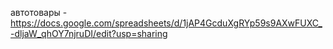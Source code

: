 автотовары - https://docs.google.com/spreadsheets/d/1jAP4GcduXgRYp59s9AXwFUXC_-dljaW_qhOY7njruDI/edit?usp=sharing
